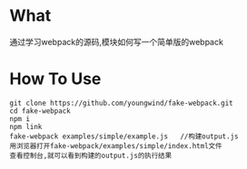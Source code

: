 # What
通过学习webpack的源码,模块如何写一个简单版的webpack

# How To Use
```
git clone https://github.com/youngwind/fake-webpack.git
cd fake-webpack
npm i
npm link
fake-webpack examples/simple/example.js   //构建output.js
用浏览器打开fake-webpack/examples/simple/index.html文件
查看控制台,就可以看到构建的output.js的执行结果
```

